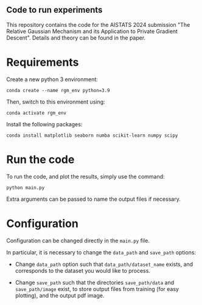 ## Code to run experiments

This repository contains the code for the AISTATS 2024 submission "The Relative Gaussian Mechanism
and its Application to Private Gradient Descent". Details and theory can be found in the paper.  

# Requirements

Create a new python 3 environment:

`conda create --name rgm_env python=3.9`

Then, switch to this environment using:

`conda activate rgm_env`

Install the following packages:

`conda install matplotlib seaborn numba scikit-learn numpy scipy`


# Run the code

To run the code, and plot the results, simply use the command:

`python main.py`

Extra arguments can be passed to name the output files if necessary. 

# Configuration

Configuration can be changed directly in the `main.py` file. 

In particular, it is necessary to change the `data_path` and `save_path` options: 

- Change `data_path` option such that `data_path/dataset_name` exists, and corresponds to the dataset you would like to process.

- Change `save_path` such that the directories `save_path/data` and `save_path/image` exist, to store output files from training (for easy plotting), and the output pdf image.
    
